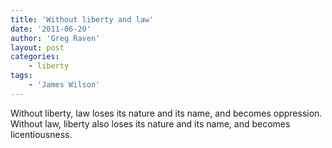 ```yaml
---
title: 'Without liberty and law'
date: '2011-06-20'
author: 'Greg Raven'
layout: post
categories:
    - liberty
tags:
    - 'James Wilson'
---
```


Without liberty, law loses its nature and its name, and becomes oppression. Without law, liberty also loses its nature and its name, and becomes licentiousness.